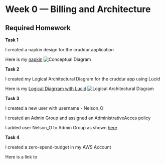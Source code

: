 # Week 0 — Billing and Architecture

## Required Homework

**Task 1**

I created a napkin design for the cruddur application

Here is my [napkin]()
![Conceptual Diagram]()

**Task 2**

I created my Logical Architectural Diagram for the cruddur app using Lucid

Here is my [Logical Diagrram with Lucid]()
![Logical Architectural Diagram]()

**Task 3**

I created a new user with username - Nelson_O

I created an Admin Group and assigned an AdministrativeAcces policy

I added user Nelson_O to Admin Group as shown [here](assets/New%20Admin%20User%2C%20Week%20-%200.png)

**Task 4**

I created a zero-spend-budget in my AWS Account

Here is a link to



